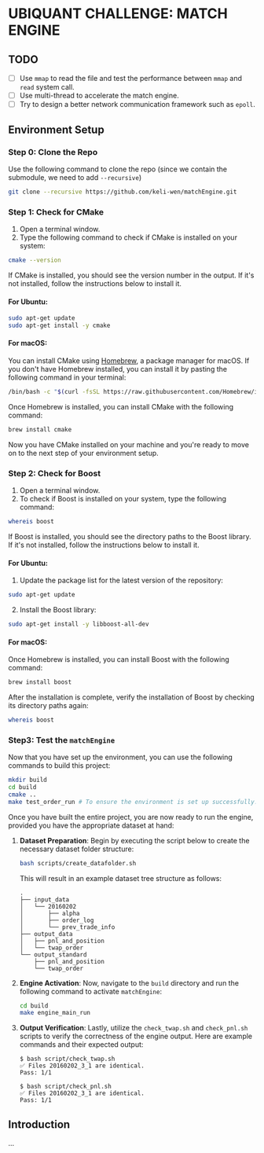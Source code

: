 # UBIQUANT CHALLENGE: MATCH ENGINE
## TODO
- [ ] Use `mmap` to read the file and test the performance between `mmap` and `read` system call.
- [ ] Use multi-thread to accelerate the match engine.
- [ ] Try to design a better network communication framework such as `epoll`.

## Environment Setup
### Step 0: Clone the Repo
Use the following command to clone the repo (since we contain the submodule, we need to add `--recursive`)
```bash
git clone --recursive https://github.com/keli-wen/matchEngine.git
```

### Step 1: Check for CMake

1. Open a terminal window.
2. Type the following command to check if CMake is installed on your system:

```bash
cmake --version
```

If CMake is installed, you should see the version number in the output. If it's not installed, follow the instructions below to install it.

#### For Ubuntu:

```bash
sudo apt-get update
sudo apt-get install -y cmake
```

#### For macOS:

You can install CMake using [Homebrew](https://brew.sh/), a package manager for macOS. If you don't have Homebrew installed, you can install it by pasting the following command in your terminal:

```bash
/bin/bash -c "$(curl -fsSL https://raw.githubusercontent.com/Homebrew/install/HEAD/install.sh)"
```

Once Homebrew is installed, you can install CMake with the following command:

```bash
brew install cmake
```

Now you have CMake installed on your machine and you're ready to move on to the next step of your environment setup.

### Step 2: Check for Boost

1. Open a terminal window.
2. To check if Boost is installed on your system, type the following command:

```bash
whereis boost
```

If Boost is installed, you should see the directory paths to the Boost library. If it's not installed, follow the instructions below to install it.

#### For Ubuntu:

1. Update the package list for the latest version of the repository:

```bash
sudo apt-get update
```

2. Install the Boost library:

```bash
sudo apt-get install -y libboost-all-dev
```

#### For macOS:
Once Homebrew is installed, you can install Boost with the following command:

```bash
brew install boost
```

After the installation is complete, verify the installation of Boost by checking its directory paths again:

```bash
whereis boost
```

### Step3: Test the `matchEngine`
Now that you have set up the environment, you can use the following commands to build this project:
```bash
mkdir build
cd build
cmake ..
make test_order_run # To ensure the environment is set up successfully.
```

Once you have built the entire project, you are now ready to run the engine, provided you have the appropriate dataset at hand:

1. **Dataset Preparation**:
   Begin by executing the script below to create the necessary dataset folder structure:
   
   ```bash
   bash scripts/create_datafolder.sh
   ```

   This will result in an example dataset tree structure as follows:
   ```
   .
   ├── input_data
   │   └── 20160202
   │       ├── alpha
   │       ├── order_log
   │       └── prev_trade_info
   ├── output_data
   │   ├── pnl_and_position
   │   └── twap_order
   └── output_standard
       ├── pnl_and_position
       └── twap_order
   ```

2. **Engine Activation**:
   Now, navigate to the `build` directory and run the following command to activate `matchEngine`:
   
   ```bash
   cd build
   make engine_main_run
   ```

3. **Output Verification**:
   Lastly, utilize the `check_twap.sh` and `check_pnl.sh` scripts to verify the correctness of the engine output. Here are example commands and their expected output:
   
   ```shell
   $ bash script/check_twap.sh
   ✅ Files 20160202_3_1 are identical.
   Pass: 1/1

   $ bash script/check_pnl.sh
   ✅ Files 20160202_3_1 are identical.
   Pass: 1/1
   ```

## Introduction
...